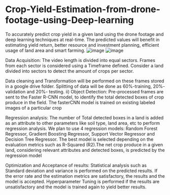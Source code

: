 # Crop-Yield-Estimation-from-drone-footage-using-Deep-learning
To accurately predict crop yield in a given land using the drone footage and deep learning techniques at real-time. The predicted values will benefit in estimating yield return, better resource and investment planning, efficient usage of land area and smart farming.
![image](https://user-images.githubusercontent.com/76611893/217705862-cdee424c-11c1-44a9-a4ef-c4fb2c9b908b.png)
![image](https://user-images.githubusercontent.com/76611893/217706019-39349b86-702b-48ae-b264-64087e0069d8.png)

Data Acquisition: The video length is divided into equal sectors. Frames from each sector is considered using a Timeframe defined. Consider a land divided into sectors to detect the amount of crops per sector.

Data cleaning and Transformation will be performed on these frames stored in a google drive folder. Splitting of data will be done as 60%-training, 20%- validation and 20%- testing. ii) Object Detection: Pre-processed frames are sent to the Faster R-CNN model, to identify the total detected boxes of crop produce in the field. The fasterCNN model is trained on existing labeled images of a particular crop

Regression analysis: The number of Total detected boxes in a land is added as an attribute to other parameters like soil type, land area, etc to perform regression analysis. We plan to use 4 regression models: Random Forest Regressor, Gradient Boosting Regressor, Support Vector Regressor and Decision Tree Regressor. The best model is selected depending on the evaluation metrics such as R-Squared (R2).The net crop produce in a given land, considering relevant attributes and detected boxes, is predicted by the regression model

Optimization and Acceptance of results: Statistical analysis such as Standard deviation and variance is performed on the predicted results. If the error rate and the estimation metrics are satisfactory, the results and the model is accepted. Hyperparameter Tuning is performed if the results are unsatisfactory and the model is trained again to yield better results.
